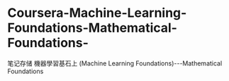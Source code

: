 # Coursera-Machine-Learning-Foundations-Mathematical-Foundations-
笔记存储
機器學習基石上 (Machine Learning Foundations)---Mathematical Foundations
